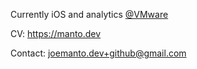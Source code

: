 Currently iOS and analytics [@VMware](https://www.vmware.com/)

CV: https://manto.dev

Contact: joemanto.dev+github@gmail.com

<!---
JoeManto/JoeManto is a ✨ special ✨ repository because its `README.md` (this file) appears on your GitHub profile.
You can click the Preview link to take a look at your changes.
--->
